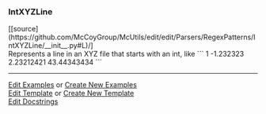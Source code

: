 ### <a id="McUtils.Parsers.RegexPatterns.IntXYZLine">IntXYZLine</a> 
<div class="docs-source-link" markdown="1">
[[source](https://github.com/McCoyGroup/McUtils/edit/edit/Parsers/RegexPatterns/IntXYZLine/__init__.py#L)/]
</div>
Represents a line in an XYZ file that starts with an int, like
    ```
    1   -1.232323 2.23212421 43.44343434
    ```



___

[Edit Examples](https://github.com/McCoyGroup/McUtils/edit/edit/ci/examples/McUtils/Parsers/RegexPatterns/IntXYZLine.md) or 
[Create New Examples](https://github.com/McCoyGroup/McUtils/new/edit/?filename=ci/examples/McUtils/Parsers/RegexPatterns/IntXYZLine.md) <br/>
[Edit Template](https://github.com/McCoyGroup/McUtils/edit/edit/ci/docs/McUtils/Parsers/RegexPatterns/IntXYZLine.md) or 
[Create New Template](https://github.com/McCoyGroup/McUtils/new/edit/?filename=ci/docs/templates/McUtils/Parsers/RegexPatterns/IntXYZLine.md) <br/>
[Edit Docstrings](https://github.com/McCoyGroup/McUtils/edit/edit/Parsers/RegexPatterns/IntXYZLine/__init__.py#L?message=Update%20Docs)

